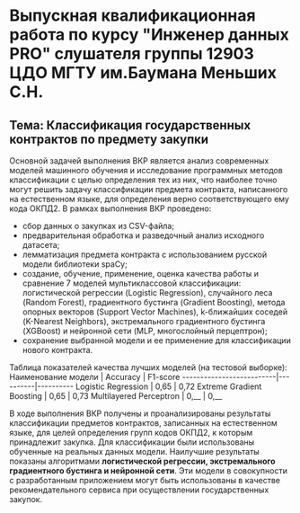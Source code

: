 # Выпускная квалификационная работа по курсу "Инженер данных PRO" слушателя группы 12903 ЦДО МГТУ им.Баумана Меньших С.Н. 
## Тема: Классификация государственных контрактов по предмету закупки
Основной задачей выполнения ВКР является анализ современных моделей машинного обучения и исследование программных методов классификации с целью определения тех из них, что наиболее точно могут решить задачу классификации предмета контракта, написанного на естественном языке, для определения верно соответствующего ему кода ОКПД2.
В рамках выполнения ВКР проведено:
* сбор данных о закупках из CSV-файла;
* предварительная обработка и разведочный анализ исходного датасета;
* лемматизация предмета контракта с использованием русской модели библиотеки spaCy;
* создание, обучение, применение, оценка качества работы и сравнение 7 моделей мультиклассовой классификации: логистической регрессии (Logistic Regression), случайного леса (Random Forest), градиентного бустинга (Gradient Boosting), метода опорных векторов (Support Vector Machines), k-ближайших соседей (K-Nearest Neighbors), экстремального градиентного бустинга (XGBoost) и нейронной сети (MLP, многослойный перцептрон);
* сохранение выбранной модели и ее применение для классификации нового контракта.

Таблица показателей качества лучших моделей (на тестовой выборке):
Наименование модели       | Accuracy | F1-score
--------------------------|----------|----------
Logistic Regression       |   0,65   |   0,72
Extreme Gradient Boosting |   0,65   |   0,73
Multilayered Perceptron   |   0,__   |   0,__

В ходе выполнения ВКР получены и проанализированы результаты классификации предметов контрактов, записанных на естественном языке, для целей определения групп кодов ОКПД2, к которым принадлежит закупка. Для классификации были использованы обученные на реальных данных модели. Наилучшие результаты показаны алгоритмами **логистической регрессии, экстремального градиентного бустинга и нейронной сети**. Эти модели в совокупности с разработанным приложением могут быть использованы в качестве рекомендательного сервиса при осуществлении государственных закупок.
